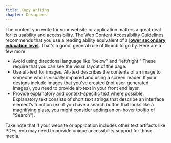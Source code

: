 ```yaml
---
title: Copy Writing
chapter: Designers
---
```

The content you write for your website or application matters a great deal for 
its usability and accessibility. The Web Content Accessibility Guidelines 
recommends that you use a reading ability equivalent of a **[lower secondary 
education level](http://www.w3.org/WAI/WCAG20/quickref/#qr-meaning-supplements)**.
That's a good, general rule of thumb to go by.  Here are a few more:

- Avoid using directional language like “below” and “left/right.” These require
  that you can see the visual layout of the page.
- Use alt-text for images. Alt-text describes the contents of an image to
  someone who is visually impaired and using a screen reader. If your designs 
  include images that you've created (not user-generated images), you need to 
  provide alt-text in your front end layer.
- Provide explanatory and context-specific text where possible. Explanatory text
  consists of short text strings that describe an interface element’s function 
  (ex: if you have a search button that looks like a magnifying glass, you 
  might consider adding an on-hover tooltip of "Search").

Take note that if your website or application includes other text artifacts like
PDFs, you may need to provide unique accessibility support for those media.
